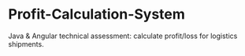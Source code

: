 # Profit-Calculation-System
Java &amp; Angular technical assessment: calculate profit/loss for logistics shipments.
